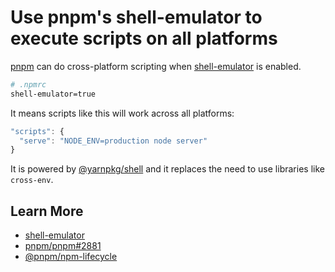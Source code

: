 # Use pnpm's shell-emulator to execute scripts on all platforms

[pnpm](https://pnpm.io/) can do cross-platform scripting when [shell-emulator](https://pnpm.io/cli/run#shell-emulator) is enabled.

```bash
# .npmrc
shell-emulator=true
```

It means scripts like this will work across all platforms:

```js
"scripts": {
  "serve": "NODE_ENV=production node server"
}
```

It is powered by [@yarnpkg/shell](https://github.com/yarnpkg/berry/tree/master/packages/yarnpkg-shell) and it replaces the need to use libraries like `cross-env`.

## Learn More
- [shell-emulator](https://pnpm.io/cli/run#shell-emulator)
- [pnpm/pnpm#2881](https://github.com/pnpm/pnpm/pull/2881)
- [@pnpm/npm-lifecycle](https://github.com/pnpm/npm-lifecycle/commit/4b1a3db1f36a44a49fe7e2dd52c0099124ebdba4)
